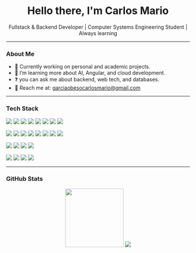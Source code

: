 <h1 align="center">Hello there, I'm Carlos Mario</h1>
<p align="center"> Fullstack & Backend Developer | Computer Systems Engineering Student | Always learning</p>

---

###  About Me

- 🔭 Currently working on personal and academic projects.
- 🌱 I’m learning more about AI, Angular, and cloud development.
- ❓ you can ask me about backend, web tech, and databases.
- 📩 Reach me at: garciaobesocarlosmario@gmail.com 

---

###  Tech Stack

<!-- Frontend -->
<p align="left">
  <img src="https://img.shields.io/badge/angular-DD0031?style=for-the-badge&logo=angular&logoColor=white"/>
  <img src="https://img.shields.io/badge/react-61DAFB?style=for-the-badge&logo=react&logoColor=black"/>
  <img src="https://img.shields.io/badge/typescript-3178C6?style=for-the-badge&logo=typescript&logoColor=white"/>
  <img src="https://img.shields.io/badge/javascript-F7DF1E?style=for-the-badge&logo=javascript&logoColor=black"/>
  <img src="https://img.shields.io/badge/html5-E34F26?style=for-the-badge&logo=html5&logoColor=white"/>
  <img src="https://img.shields.io/badge/tailwindcss-06B6D4?style=for-the-badge&logo=tailwind&logoColor=white"/>
  <img src="https://img.shields.io/badge/PrimeNG-0052CC?style=for-the-badge&logo=primeng&logoColor=white"/>
  <img src="https://img.shields.io/badge/flutter-02569B?style=for-the-badge&logo=flutter&logoColor=white"/>
</p>

<!-- Backend -->
<p align="left">
  <img src="https://img.shields.io/badge/java-007396?style=for-the-badge&logo=java&logoColor=white"/>
  <img src="https://img.shields.io/badge/python-3776AB?style=for-the-badge&logo=python&logoColor=white"/>
  <img src="https://img.shields.io/badge/node.js-339933?style=for-the-badge&logo=node.js&logoColor=white"/>
  <img src="https://img.shields.io/badge/express.js-000000?style=for-the-badge&logo=express&logoColor=white"/>
  <img src="https://img.shields.io/badge/.NET-512BD4?style=for-the-badge&logo=dotnet&logoColor=white"/>
  <img src="https://img.shields.io/badge/csharp-239120?style=for-the-badge&logo=csharp&logoColor=white"/>
  <img src="https://img.shields.io/badge/go-00ADD8?style=for-the-badge&logo=go&logoColor=white"/>
  <img src="https://img.shields.io/badge/swift-FA7343?style=for-the-badge&logo=swift&logoColor=white"/>
</p>

<!-- Database -->
<p align="left">
  <img src="https://img.shields.io/badge/mysql-4479A1?style=for-the-badge&logo=mysql&logoColor=white"/>
  <img src="https://img.shields.io/badge/mongodb-47A248?style=for-the-badge&logo=mongodb&logoColor=white"/>
  <img src="https://img.shields.io/badge/postgresql-336791?style=for-the-badge&logo=postgresql&logoColor=white"/>
  <img src="https://img.shields.io/badge/sql-003B57?style=for-the-badge&logo=sqlite&logoColor=white"/>
</p>

<!-- Tools -->
<p align="left">
  <img src="https://img.shields.io/badge/git-F05032?style=for-the-badge&logo=git&logoColor=white"/>
  <img src="https://img.shields.io/badge/github-181717?style=for-the-badge&logo=github&logoColor=white"/>
  <img src="https://img.shields.io/badge/npm-CB3837?style=for-the-badge&logo=npm&logoColor=white"/>
  <img src="https://img.shields.io/badge/docker-2496ED?style=for-the-badge&logo=docker&logoColor=white"/>
</p>

---

###  GitHub Stats

<p align="center">
  <img src="https://github-readme-stats.vercel.app/api?username=CMgarciaOB&show_icons=true&hide=contribs,prs&cache_seconds=86400&theme=neon" height="160"/>
  <img src="https://github-readme-quotes.vercel.app/api?theme=tokyonight&quote=1&animation=default&layout=default" />
</p>

